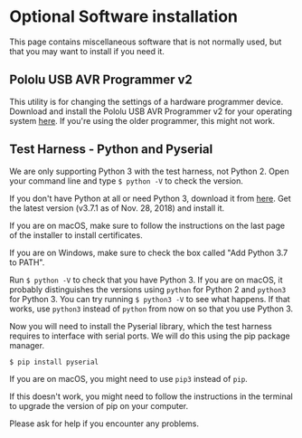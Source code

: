 # Optional Software installation

This page contains miscellaneous software that is not normally used, but that you may want to install if you need it.

## Pololu USB AVR Programmer v2

This utility is for changing the settings of a hardware programmer device. Download and install the Pololu USB AVR Programmer v2 for your operating system [here](https://www.pololu.com/product/3170/resources). If you're using the older programmer, this might not work.

## Test Harness - Python and Pyserial

We are only supporting Python 3 with the test harness, not Python 2. Open your command line and type `$ python -V` to check the version.

If you don't have Python at all or need Python 3, download it from [here](https://www.python.org/downloads/). Get the latest version (v3.7.1 as of Nov. 28, 2018) and install it.

If you are on macOS, make sure to follow the instructions on the last page of the installer to install certificates.

If you are on Windows, make sure to check the box called "Add Python 3.7 to PATH".

Run `$ python -V` to check that you have Python 3. If you are on macOS, it probably distinguishes the versions using `python` for Python 2 and `python3` for Python 3. You can try running `$ python3 -V` to see what happens. If that works, use `python3` instead of `python` from now on so that you use Python 3.

Now you will need to install the Pyserial library, which the test harness requires to interface with serial ports. We will do this using the pip package manager.

`$ pip install pyserial`

If you are on macOS, you might need to use `pip3` instead of `pip`.

If this doesn't work, you might need to follow the instructions in the terminal to upgrade the version of pip on your computer.

Please ask for help if you encounter any problems.
